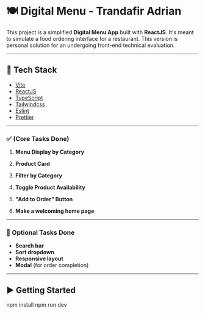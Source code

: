 # 🍽️ Digital Menu - Trandafir Adrian

This project is a simplified **Digital Menu App** built with **ReactJS**. It's meant to simulate a food ordering interface for a restaurant. This version is personal solution for an undergoing front-end technical evaluation.

---

## 🚀 Tech Stack

- [Vite](https://vitejs.dev)
- [ReactJS](https://reactjs.org)
- [TypeScript](https://www.typescriptlang.org)
- [Tailwindcss](https://tailwindcss.com)
- [Eslint](https://eslint.org)
- [Prettier](https://prettier.io)

---

### ✅ (Core Tasks Done)

1. **Menu Display by Category**

2. **Product Card**

3. **Filter by Category**

4. **Toggle Product Availability**

5. **"Add to Order" Button**

6. **Make a welcoming home page**

---

### 🧠 Optional Tasks Done

- **Search bar**
- **Sort dropdown**
- **Responsive layout**
- **Modal** (for order completion)

---

## ▶️ Getting Started

npm install
npm run dev
